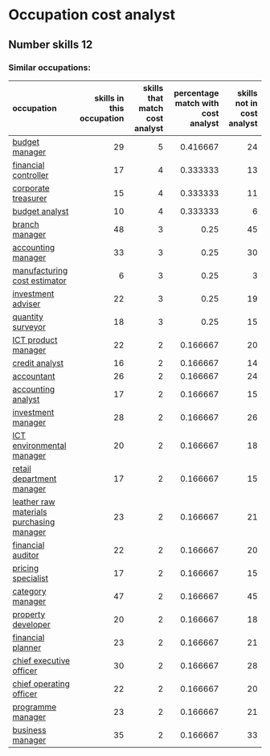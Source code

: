 # Occupation cost analyst
## Number skills 12
### Similar occupations:
| occupation                                                                              |   skills in this occupation |   skills that match cost analyst |   percentage match with cost analyst |   skills not in cost analyst |
|:----------------------------------------------------------------------------------------|----------------------------:|---------------------------------:|-------------------------------------:|-----------------------------:|
| [budget manager](budget_manager.md)                                                     |                          29 |                                5 |                             0.416667 |                           24 |
| [financial controller](financial_controller.md)                                         |                          17 |                                4 |                             0.333333 |                           13 |
| [corporate treasurer](corporate_treasurer.md)                                           |                          15 |                                4 |                             0.333333 |                           11 |
| [budget analyst](budget_analyst.md)                                                     |                          10 |                                4 |                             0.333333 |                            6 |
| [branch manager](branch_manager.md)                                                     |                          48 |                                3 |                             0.25     |                           45 |
| [accounting manager](accounting_manager.md)                                             |                          33 |                                3 |                             0.25     |                           30 |
| [manufacturing cost estimator](manufacturing_cost_estimator.md)                         |                           6 |                                3 |                             0.25     |                            3 |
| [investment adviser](investment_adviser.md)                                             |                          22 |                                3 |                             0.25     |                           19 |
| [quantity surveyor](quantity_surveyor.md)                                               |                          18 |                                3 |                             0.25     |                           15 |
| [ICT product manager](ICT_product_manager.md)                                           |                          22 |                                2 |                             0.166667 |                           20 |
| [credit analyst](credit_analyst.md)                                                     |                          16 |                                2 |                             0.166667 |                           14 |
| [accountant](accountant.md)                                                             |                          26 |                                2 |                             0.166667 |                           24 |
| [accounting analyst](accounting_analyst.md)                                             |                          17 |                                2 |                             0.166667 |                           15 |
| [investment manager](investment_manager.md)                                             |                          28 |                                2 |                             0.166667 |                           26 |
| [ICT environmental manager](ICT_environmental_manager.md)                               |                          20 |                                2 |                             0.166667 |                           18 |
| [retail department manager](retail_department_manager.md)                               |                          17 |                                2 |                             0.166667 |                           15 |
| [leather raw materials purchasing manager](leather_raw_materials_purchasing_manager.md) |                          23 |                                2 |                             0.166667 |                           21 |
| [financial auditor](financial_auditor.md)                                               |                          22 |                                2 |                             0.166667 |                           20 |
| [pricing specialist](pricing_specialist.md)                                             |                          17 |                                2 |                             0.166667 |                           15 |
| [category manager](category_manager.md)                                                 |                          47 |                                2 |                             0.166667 |                           45 |
| [property developer](property_developer.md)                                             |                          20 |                                2 |                             0.166667 |                           18 |
| [financial planner](financial_planner.md)                                               |                          23 |                                2 |                             0.166667 |                           21 |
| [chief executive officer](chief_executive_officer.md)                                   |                          30 |                                2 |                             0.166667 |                           28 |
| [chief operating officer](chief_operating_officer.md)                                   |                          22 |                                2 |                             0.166667 |                           20 |
| [programme manager](programme_manager.md)                                               |                          23 |                                2 |                             0.166667 |                           21 |
| [business manager](business_manager.md)                                                 |                          35 |                                2 |                             0.166667 |                           33 |
